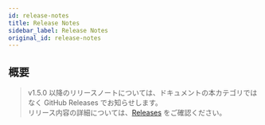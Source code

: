 ```yaml
---
id: release-notes
title: Release Notes
sidebar_label: Release Notes
original_id: release-notes
---
```


## 概要
> v1.5.0 以降のリリースノートについては、ドキュメントの本カテゴリではなく GitHub Releases でお知らせします。<br/>
> リリース内容の詳細については、[Releases](https://github.com/kintone-labs/kintone-ui-component/releases) をご確認ください。
